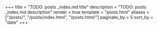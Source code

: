 +++
title = "TODO: posts _index.md title"
description = "TODO: posts _index.md description"
render = true
template = "posts.html"
aliases = ["/posts/", "/posts/index.html", "/posts.html/"]
paginate_by = 5
sort_by = "date"
+++